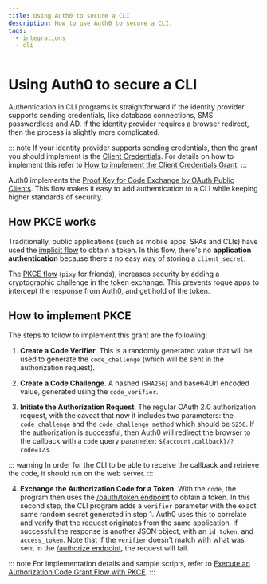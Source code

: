 ```yaml
---
title: Using Auth0 to secure a CLI
description: How to use Auth0 to secure a CLI.
tags:
  - integrations
  - cli
---
```


# Using Auth0 to secure a CLI

Authentication in CLI programs is straightforward if the identity provider supports sending credentials, like database connections, SMS passwordless and AD. If the identity provider requires a browser redirect, then the process is slightly more complicated.

::: note
   If your identity provider supports sending credentials, then the grant you should implement is the [Client Credentials](/api-auth/grant/client-credentials). For details on how to implement this refer to [How to implement the Client Credentials Grant](/api-auth/tutorials/client-credentials).
:::

Auth0 implements the [Proof Key for Code Exchange by OAuth Public Clients](https://tools.ietf.org/html/rfc7636). This flow makes it easy to add authentication to a CLI while keeping higher standards of security.

## How PKCE works

Traditionally, public applications (such as mobile apps, SPAs and CLIs) have used the [implicit flow](/api-auth/grant/implicit) to obtain a token. In this flow, there's no __application authentication__ because there's no easy way of storing a `client_secret`.

The [PKCE flow](/api-auth/grant/authorization-code-pkce) (`pixy` for friends), increases security by adding a cryptographic challenge in the token exchange. This prevents rogue apps to intercept the response from Auth0, and get hold of the token.

## How to implement PKCE

The steps to follow to implement this grant are the following:

1. __Create a Code Verifier__. This is a randomly generated value that will be used to generate the `code_challenge` (which will be sent in the authorization request).

2. __Create a Code Challenge__. A hashed (`SHA256`) and base64Url encoded value, generated using the `code_verifier`. 

3. __Initiate the Authorization Request__. The regular OAuth 2.0 authorization request, with the caveat that now it includes two parameters: the `code_challenge` and the `code_challenge_method` which should be `S256`. If the authorization is successful, then Auth0 will redirect the browser to the callback with a `code` query parameter: `${account.callback}/?code=123`.

::: warning
   In order for the CLI to be able to receive the callback and retrieve the code, it should run on the web server. 
:::

4. __Exchange the Authorization Code for a Token__. With the `code`, the program then uses the [/oauth/token endpoint](/api/authentication#authorization-code-pkce-) to obtain a token. In this second step, the CLI program adds a `verifier` parameter with the exact same random secret generated in step 1. Auth0 uses this to correlate and verify that the request originates from the same application. If successful the response is another JSON object, with an `id_token`, and `access_token`. Note that if the `verifier` doesn't match with what was sent in the [/authorize endpoint](/api/authentication#authorization-code-grant-pkce-), the request will fail.

::: note
   For implementation details and sample scripts, refer to [Execute an Authorization Code Grant Flow with PKCE](/api-auth/tutorials/authorization-code-grant-pkce).
:::
